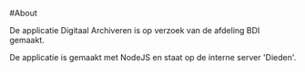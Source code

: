 #About

De applicatie Digitaal Archiveren is op verzoek van de afdeling BDI gemaakt.

De applicatie is gemaakt met NodeJS en staat op de interne server 'Dieden'.